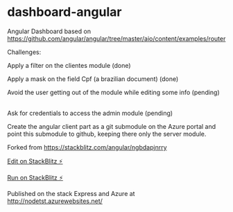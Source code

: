 # dashboard-angular

Angular Dashboard based on https://github.com/angular/angular/tree/master/aio/content/examples/router 

Challenges: <p>
Apply a filter on the clientes module (done)<p>
Apply a mask on the field Cpf (a brazilian document) (done) <p>
Avoid the user getting out of the module while editing some info (pending)<p>   
Ask for credentials to access the admin module (pending) <p>
Create the angular client part as a git submodule on the Azure portal and point this submodule to github, keeping there only the server module.


Forked from https://stackblitz.com/angular/ngbdapjnrry

[Edit on StackBlitz ⚡️](https://stackblitz.com/edit/dashboard-angular)

[Run on StackBlitz ⚡️](https://dashboard-angular.stackblitz.io/dashboard)

Published on the stack Express and Azure at http://nodetst.azurewebsites.net/


